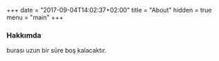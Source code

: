 +++
date = "2017-09-04T14:02:37+02:00"
title = "About"
hidden = true
menu = "main"
+++

### Hakkımda

burası uzun bir süre boş kalacaktır.
